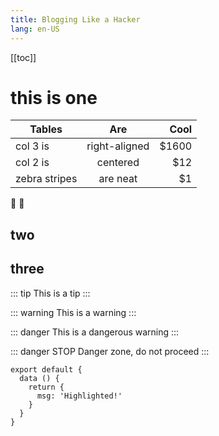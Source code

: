 ```yaml
---
title: Blogging Like a Hacker
lang: en-US
---
```


[[toc]]


# this is one

| Tables        | Are           | Cool  |
| ------------- |:-------------:| -----:|
| col 3 is      | right-aligned | $1600 |
| col 2 is      | centered      |   $12 |
| zebra stripes | are neat      |    $1 |

:tada: :100:

## two

## three

::: tip
This is a tip
:::

::: warning
This is a warning
:::

::: danger
This is a dangerous warning
:::

::: danger STOP
Danger zone, do not proceed
:::

``` js{4}
export default {
  data () {
    return {
      msg: 'Highlighted!'
    }
  }
}
```
